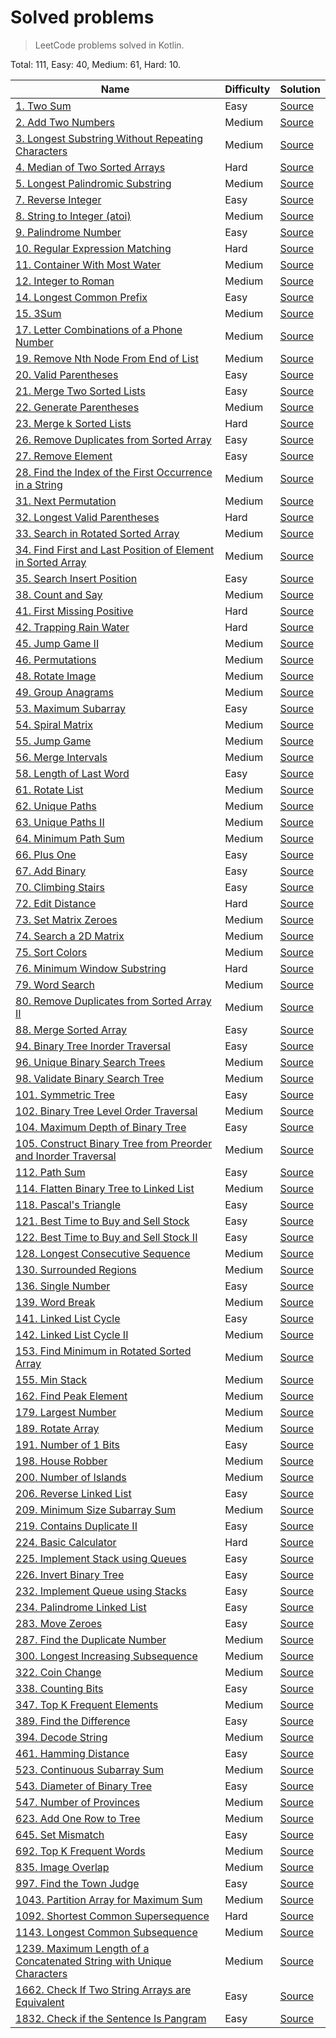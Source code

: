 # Solved problems
> LeetCode problems solved in Kotlin.

Total: 111, Easy: 40, Medium: 61, Hard: 10.

| Name | Difficulty | Solution |
| --- | --- | --- |
| [1. Two Sum](https://leetcode.com/problems/two-sum/) | Easy | [Source](src/main/kotlin/problems/twoSum/Solution.kt) |
| [2. Add Two Numbers](https://leetcode.com/problems/add-two-numbers/) | Medium | [Source](src/main/kotlin/problems/addTwoNumbers/Solution.kt) |
| [3. Longest Substring Without Repeating Characters](https://leetcode.com/problems/longest-substring-without-repeating-characters/) | Medium | [Source](src/main/kotlin/problems/lengthOfLongestSubstring/Solution.kt) |
| [4. Median of Two Sorted Arrays](https://leetcode.com/problems/median-of-two-sorted-arrays/) | Hard | [Source](src/main/kotlin/problems/findMedianSortedArrays/Solution.kt) |
| [5. Longest Palindromic Substring](https://leetcode.com/problems/longest-palindromic-substring/) | Medium | [Source](src/main/kotlin/problems/longestPalindrome/Solution.kt) |
| [7. Reverse Integer](https://leetcode.com/problems/reverse-integer/) | Easy | [Source](src/main/kotlin/problems/reverseInt/Solution.kt) |
| [8. String to Integer (atoi)](https://leetcode.com/problems/string-to-integer-atoi/) | Medium | [Source](src/main/kotlin/problems/stringToInteger/Solution.kt) |
| [9. Palindrome Number](https://leetcode.com/problems/palindrome-number/) | Easy | [Source](src/main/kotlin/problems/palindromeNumber/Solution.kt) |
| [10. Regular Expression Matching](https://leetcode.com/problems/regular-expression-matching/) | Hard | [Source](src/main/kotlin/problems/regularExpressionMatching/Solution.kt) |
| [11. Container With Most Water](https://leetcode.com/problems/container-with-most-water/) | Medium | [Source](src/main/kotlin/problems/containerWithMostWater/Solution.kt) |
| [12. Integer to Roman](https://leetcode.com/problems/integer-to-roman/) | Medium | [Source](src/main/kotlin/problems/integerToRoman/Solution.kt) |
| [14. Longest Common Prefix](https://leetcode.com/problems/longest-common-prefix/) | Easy | [Source](src/main/kotlin/problems/longestCommonPrefix/Solution.kt) |
| [15. 3Sum](https://leetcode.com/problems/3sum/) | Medium | [Source](src/main/kotlin/problems/threeSum/Solution.kt) |
| [17. Letter Combinations of a Phone Number](https://leetcode.com/problems/letter-combinations-of-a-phone-number/) | Medium | [Source](src/main/kotlin/problems/letterCombinationsOfPhoneNumber/Solution.kt) |
| [19. Remove Nth Node From End of List](https://leetcode.com/problems/remove-nth-node-from-end-of-list/) | Medium | [Source](src/main/kotlin/problems/removeNthNodeFromEndOfList/Solution.kt) |
| [20. Valid Parentheses](https://leetcode.com/problems/valid-parentheses/) | Easy | [Source](src/main/kotlin/problems/validParentheses/Solution.kt) |
| [21. Merge Two Sorted Lists](https://leetcode.com/problems/merge-two-sorted-lists/) | Easy | [Source](src/main/kotlin/problems/mergeTwoSortedLists/Solution.kt) |
| [22. Generate Parentheses](https://leetcode.com/problems/generate-parentheses/) | Medium | [Source](src/main/kotlin/problems/generateParentheses/Solution.kt) |
| [23. Merge k Sorted Lists](https://leetcode.com/problems/merge-k-sorted-lists/) | Hard | [Source](src/main/kotlin/problems/mergeKSortedLists/Solution.kt) |
| [26. Remove Duplicates from Sorted Array](https://leetcode.com/problems/remove-duplicates-from-sorted-array/) | Easy | [Source](src/main/kotlin/problems/removeDuplicatesFromSortedArray/Solution.kt) |
| [27. Remove Element](https://leetcode.com/problems/remove-element/) | Easy | [Source](src/main/kotlin/problems/removeElement/Solution.kt) |
| [28. Find the Index of the First Occurrence in a String](https://leetcode.com/problems/find-the-index-of-the-first-occurrence-in-a-string/) | Medium | [Source](src/main/kotlin/problems/findTheIndexOfTheFirstOccurrenceInString/Solution.kt) |
| [31. Next Permutation](https://leetcode.com/problems/next-permutation/) | Medium | [Source](src/main/kotlin/problems/nextPermutation/Solution.kt) |
| [32. Longest Valid Parentheses](https://leetcode.com/problems/longest-valid-parentheses/) | Hard | [Source](src/main/kotlin/problems/longestValidParentheses/Solution.kt) |
| [33. Search in Rotated Sorted Array](https://leetcode.com/problems/search-in-rotated-sorted-array/) | Medium | [Source](src/main/kotlin/problems/searchInRotatedSortedArray/Solution.kt) |
| [34. Find First and Last Position of Element in Sorted Array](https://leetcode.com/problems/find-first-and-last-position-of-element-in-sorted-array/) | Medium | [Source](src/main/kotlin/problems/findFirstAndLastPositionOfElementInSortedArray/Solution.kt) |
| [35. Search Insert Position](https://leetcode.com/problems/search-insert-position/) | Easy | [Source](src/main/kotlin/problems/searchInsertPosition/Solution.kt) |
| [38. Count and Say](https://leetcode.com/problems/count-and-say/) | Medium | [Source](src/main/kotlin/problems/countAndSay/Solution.kt) |
| [41. First Missing Positive](https://leetcode.com/problems/first-missing-positive/) | Hard | [Source](src/main/kotlin/problems/firstMissingPositive/Solution.kt) |
| [42. Trapping Rain Water](https://leetcode.com/problems/trapping-rain-water/) | Hard | [Source](src/main/kotlin/problems/trappingRainWater/Solution.kt) |
| [45. Jump Game II](https://leetcode.com/problems/jump-game-ii/) | Medium | [Source](src/main/kotlin/problems/jumpGame2/Solution.kt) |
| [46. Permutations](https://leetcode.com/problems/permutations/) | Medium | [Source](src/main/kotlin/problems/permutations/Solution.kt) |
| [48. Rotate Image](https://leetcode.com/problems/rotate-image/) | Medium | [Source](src/main/kotlin/problems/rotateImage/Solution.kt) |
| [49. Group Anagrams](https://leetcode.com/problems/group-anagrams/) | Medium | [Source](src/main/kotlin/problems/groupAnagrams/Solution.kt) |
| [53. Maximum Subarray](https://leetcode.com/problems/maximum-subarray/) | Easy | [Source](src/main/kotlin/problems/maxSubArray/Solution.kt) |
| [54. Spiral Matrix](https://leetcode.com/problems/spiral-matrix/) | Medium | [Source](src/main/kotlin/problems/spiralMatrix/Solution.kt) |
| [55. Jump Game](https://leetcode.com/problems/jump-game/) | Medium | [Source](src/main/kotlin/problems/jumpGame/Solution.kt) |
| [56. Merge Intervals](https://leetcode.com/problems/merge-intervals/) | Medium | [Source](src/main/kotlin/problems/mergeIntervals/Solution.kt) |
| [58. Length of Last Word](https://leetcode.com/problems/length-of-last-word/) | Easy | [Source](src/main/kotlin/problems/lengthOfLastWord/Solution.kt) |
| [61. Rotate List](https://leetcode.com/problems/rotate-list/) | Medium | [Source](src/main/kotlin/problems/rotateList/Solution.kt) |
| [62. Unique Paths](https://leetcode.com/problems/unique-paths/) | Medium | [Source](src/main/kotlin/problems/uniquePaths/Solution.kt) |
| [63. Unique Paths II](https://leetcode.com/problems/unique-paths-ii/) | Medium | [Source](src/main/kotlin/problems/uniquePaths2/Solution.kt) |
| [64. Minimum Path Sum](https://leetcode.com/problems/minimum-path-sum/) | Medium | [Source](src/main/kotlin/problems/minimumPathSum/Solution.kt) |
| [66. Plus One](https://leetcode.com/problems/plus-one/) | Easy | [Source](src/main/kotlin/problems/plusOne/Solution.kt) |
| [67. Add Binary](https://leetcode.com/problems/add-binary/) | Easy | [Source](src/main/kotlin/problems/addBinary/Solution.kt) |
| [70. Climbing Stairs](https://leetcode.com/problems/climbing-stairs/) | Easy | [Source](src/main/kotlin/problems/climbingStairs/Solution.kt) |
| [72. Edit Distance](https://leetcode.com/problems/edit-distance/) | Hard | [Source](src/main/kotlin/problems/editDistance/Solution.kt) |
| [73. Set Matrix Zeroes](https://leetcode.com/problems/set-matrix-zeroes/) | Medium | [Source](src/main/kotlin/problems/setMatrixZeroes/Solution.kt) |
| [74. Search a 2D Matrix](https://leetcode.com/problems/search-a-2d-matrix/) | Medium | [Source](src/main/kotlin/problems/searchA2DMatrix/Solution.kt) |
| [75. Sort Colors](https://leetcode.com/problems/sort-colors/) | Medium | [Source](src/main/kotlin/problems/sortColors/Solution.kt) |
| [76. Minimum Window Substring](https://leetcode.com/problems/minimum-window-substring/) | Hard | [Source](src/main/kotlin/problems/minimumWindowSubstring/Solution.kt) |
| [79. Word Search](https://leetcode.com/problems/word-search/) | Medium | [Source](src/main/kotlin/problems/wordSearch/Solution.kt) |
| [80. Remove Duplicates from Sorted Array II](https://leetcode.com/problems/remove-duplicates-from-sorted-array-ii/) | Medium | [Source](src/main/kotlin/problems/removeDuplicatesFromSortedArray2/Solution.kt) |
| [88. Merge Sorted Array](https://leetcode.com/problems/merge-sorted-array/) | Easy | [Source](src/main/kotlin/problems/mergeSortedArray/Solution.kt) |
| [94. Binary Tree Inorder Traversal](https://leetcode.com/problems/binary-tree-inorder-traversal/) | Easy | [Source](src/main/kotlin/problems/binaryTreeInorderTraversal/Solution.kt) |
| [96. Unique Binary Search Trees](https://leetcode.com/problems/unique-binary-search-trees/) | Medium | [Source](src/main/kotlin/problems/uniqueBinarySearchTrees/Solution.kt) |
| [98. Validate Binary Search Tree](https://leetcode.com/problems/validate-binary-search-tree/) | Medium | [Source](src/main/kotlin/problems/validateBinarySearchTree/Solution.kt) |
| [101. Symmetric Tree](https://leetcode.com/problems/symmetric-tree/) | Easy | [Source](src/main/kotlin/problems/symmetricTree/Solution.kt) |
| [102. Binary Tree Level Order Traversal](https://leetcode.com/problems/binary-tree-level-order-traversal/) | Medium | [Source](src/main/kotlin/problems/binaryTreeLevelOrderTraversal/Solution.kt) |
| [104. Maximum Depth of Binary Tree](https://leetcode.com/problems/maximum-depth-of-binary-tree/) | Easy | [Source](src/main/kotlin/problems/maximumDepthOfBinaryTree/Solution.kt) |
| [105. Construct Binary Tree from Preorder and Inorder Traversal](https://leetcode.com/problems/construct-binary-tree-from-preorder-and-inorder-traversal/) | Medium | [Source](src/main/kotlin/problems/constructBinaryTreeFromPreorderAndInorderTraversal/Solution.kt) |
| [112. Path Sum](https://leetcode.com/problems/path-sum/) | Easy | [Source](src/main/kotlin/problems/pathSum/Solution.kt) |
| [114. Flatten Binary Tree to Linked List](https://leetcode.com/problems/flatten-binary-tree-to-linked-list/) | Medium | [Source](src/main/kotlin/problems/flattenBinaryTreeToLinkedList/Solution.kt) |
| [118. Pascal's Triangle](https://leetcode.com/problems/pascals-triangle/) | Easy | [Source](src/main/kotlin/problems/pascalsTriangle/Solution.kt) |
| [121. Best Time to Buy and Sell Stock](https://leetcode.com/problems/best-time-to-buy-and-sell-stock/) | Easy | [Source](src/main/kotlin/problems/bestTimeToBuyAndSellStock/Solution.kt) |
| [122. Best Time to Buy and Sell Stock II](https://leetcode.com/problems/best-time-to-buy-and-sell-stock-ii/) | Easy | [Source](src/main/kotlin/problems/bestTimeToBuyAndSellStock2/Solution.kt) |
| [128. Longest Consecutive Sequence](https://leetcode.com/problems/longest-consecutive-sequence/) | Medium | [Source](src/main/kotlin/problems/longestConsecutiveSequence/Solution.kt) |
| [130. Surrounded Regions](https://leetcode.com/problems/surrounded-regions/) | Medium | [Source](src/main/kotlin/problems/surroundedRegions/Solution.kt) |
| [136. Single Number](https://leetcode.com/problems/single-number/) | Easy | [Source](src/main/kotlin/problems/singleNumber/Solution.kt) |
| [139. Word Break](https://leetcode.com/problems/word-break/) | Medium | [Source](src/main/kotlin/problems/wordBreak/Solution.kt) |
| [141. Linked List Cycle](https://leetcode.com/problems/linked-list-cycle/) | Easy | [Source](src/main/kotlin/problems/linkedListCycle/Solution.kt) |
| [142. Linked List Cycle II](https://leetcode.com/problems/linked-list-cycle-ii/) | Medium | [Source](src/main/kotlin/problems/linkedListCycle2/Solution.kt) |
| [153. Find Minimum in Rotated Sorted Array](https://leetcode.com/problems/find-minimum-in-rotated-sorted-array/) | Medium | [Source](src/main/kotlin/problems/findMinimumInRotatedSortedArray/Solution.kt) |
| [155. Min Stack](https://leetcode.com/problems/min-stack/) | Medium | [Source](src/main/kotlin/design/minStack/MinStack.kt) |
| [162. Find Peak Element](https://leetcode.com/problems/find-peak-element/) | Medium | [Source](src/main/kotlin/problems/findPeakElement/Solution.kt) |
| [179. Largest Number](https://leetcode.com/problems/largest-number/) | Medium | [Source](src/main/kotlin/problems/largestNumber/Solution.kt) |
| [189. Rotate Array](https://leetcode.com/problems/rotate-array/) | Medium | [Source](src/main/kotlin/problems/rotateArray/Solution.kt) |
| [191. Number of 1 Bits](https://leetcode.com/problems/number-of-1-bits/) | Easy | [Source](src/main/kotlin/problems/numberOf1Bits/Solution.kt) |
| [198. House Robber](https://leetcode.com/problems/house-robber/) | Medium | [Source](src/main/kotlin/problems/houseRobber/Solution.kt) |
| [200. Number of Islands](https://leetcode.com/problems/number-of-islands/) | Medium | [Source](src/main/kotlin/problems/numberOfIslands/Solution.kt) |
| [206. Reverse Linked List](https://leetcode.com/problems/reverse-linked-list/) | Easy | [Source](src/main/kotlin/problems/reverseLinkedList/Solution.kt) |
| [209. Minimum Size Subarray Sum](https://leetcode.com/problems/minimum-size-subarray-sum/) | Medium | [Source](src/main/kotlin/problems/minimumSizeSubarraySum/Solution.kt) |
| [219. Contains Duplicate II](https://leetcode.com/problems/contains-duplicate-ii/) | Easy | [Source](src/main/kotlin/problems/containsDuplicate2/Solution.kt) |
| [224. Basic Calculator](https://leetcode.com/problems/basic-calculator/) | Hard | [Source](src/main/kotlin/problems/basicCalculator/Solution.kt) |
| [225. Implement Stack using Queues](https://leetcode.com/problems/implement-stack-using-queues/) | Easy | [Source](src/main/kotlin/design/stackOverQueues/MyStack.kt) |
| [226. Invert Binary Tree](https://leetcode.com/problems/invert-binary-tree/) | Easy | [Source](src/main/kotlin/problems/invertBinaryTree/Solution.kt) |
| [232. Implement Queue using Stacks](https://leetcode.com/problems/implement-queue-using-stacks/) | Easy | [Source](src/main/kotlin/design/queueOverStacks/MyQueue.kt) |
| [234. Palindrome Linked List](https://leetcode.com/problems/palindrome-linked-list/) | Easy | [Source](src/main/kotlin/problems/palindromeLinkedList/Solution.kt) |
| [283. Move Zeroes](https://leetcode.com/problems/move-zeroes/) | Easy | [Source](src/main/kotlin/problems/moveZeroes/Solution.kt) |
| [287. Find the Duplicate Number](https://leetcode.com/problems/find-the-duplicate-number/) | Medium | [Source](src/main/kotlin/problems/findTheDuplicateNumber/Solution.kt) |
| [300. Longest Increasing Subsequence](https://leetcode.com/problems/longest-increasing-subsequence/) | Medium | [Source](src/main/kotlin/problems/longestIncreasingSubsequence/Solution.kt) |
| [322. Coin Change](https://leetcode.com/problems/coin-change/) | Medium | [Source](src/main/kotlin/problems/coinChange/Solution.kt) |
| [338. Counting Bits](https://leetcode.com/problems/counting-bits/) | Easy | [Source](src/main/kotlin/problems/countingBits/Solution.kt) |
| [347. Top K Frequent Elements](https://leetcode.com/problems/top-k-frequent-elements/) | Medium | [Source](src/main/kotlin/problems/topKFrequentElements/Solution.kt) |
| [389. Find the Difference](https://leetcode.com/problems/find-the-difference/) | Easy | [Source](src/main/kotlin/problems/findTheDifference/Solution.kt) |
| [394. Decode String](https://leetcode.com/problems/decode-string/) | Medium | [Source](src/main/kotlin/problems/decodeString/Solution.kt) |
| [461. Hamming Distance](https://leetcode.com/problems/hamming-distance/) | Easy | [Source](src/main/kotlin/problems/hammingDistance/Solution.kt) |
| [523. Continuous Subarray Sum](https://leetcode.com/problems/continuous-subarray-sum/) | Medium | [Source](src/main/kotlin/problems/continuousSubarraySum/Solution.kt) |
| [543. Diameter of Binary Tree](https://leetcode.com/problems/diameter-of-binary-tree/) | Easy | [Source](src/main/kotlin/problems/diameterOfBinaryTree/Solution.kt) |
| [547. Number of Provinces](https://leetcode.com/problems/number-of-provinces/) | Medium | [Source](src/main/kotlin/problems/numberOfProvinces/Solution.kt) |
| [623. Add One Row to Tree](https://leetcode.com/problems/add-one-row-to-tree/) | Medium | [Source](src/main/kotlin/problems/addOneRowToTree/Solution.kt) |
| [645. Set Mismatch](https://leetcode.com/problems/set-mismatch/) | Easy | [Source](src/main/kotlin/problems/setMismatch/Solution.kt) |
| [692. Top K Frequent Words](https://leetcode.com/problems/top-k-frequent-words/) | Medium | [Source](src/main/kotlin/problems/topKFrequentWords/Solution.kt) |
| [835. Image Overlap](https://leetcode.com/problems/image-overlap/) | Medium | [Source](src/main/kotlin/problems/imageOverlap/Solution.kt) |
| [997. Find the Town Judge](https://leetcode.com/problems/find-the-town-judge/) | Easy | [Source](src/main/kotlin/problems/findTheTownJudge/Solution.kt) |
| [1043. Partition Array for Maximum Sum](https://leetcode.com/problems/partition-array-for-maximum-sum/) | Medium | [Source](src/main/kotlin/problems/partitionArrayForMaximumSum/Solution.kt) |
| [1092. Shortest Common Supersequence](https://leetcode.com/problems/shortest-common-supersequence/) | Hard | [Source](src/main/kotlin/problems/shortestCommonSupersequence/Solution.kt) |
| [1143. Longest Common Subsequence](https://leetcode.com/problems/longest-common-subsequence/) | Medium | [Source](src/main/kotlin/problems/longestCommonSubsequence/Solution.kt) |
| [1239. Maximum Length of a Concatenated String with Unique Characters](https://leetcode.com/problems/maximum-length-of-a-concatenated-string-with-unique-characters/) | Medium | [Source](src/main/kotlin/problems/maximumLengthOfConcatenatedStringWithUniqueCharacters/Solution.kt) |
| [1662. Check If Two String Arrays are Equivalent](https://leetcode.com/problems/check-if-two-string-arrays-are-equivalent/) | Easy | [Source](src/main/kotlin/problems/checkIfTwoStringArraysAreEquivalent/Solution.kt) |
| [1832. Check if the Sentence Is Pangram](https://leetcode.com/problems/check-if-the-sentence-is-pangram/) | Easy | [Source](src/main/kotlin/problems/checkIfTheSentenceIsPangram/Solution.kt) |
